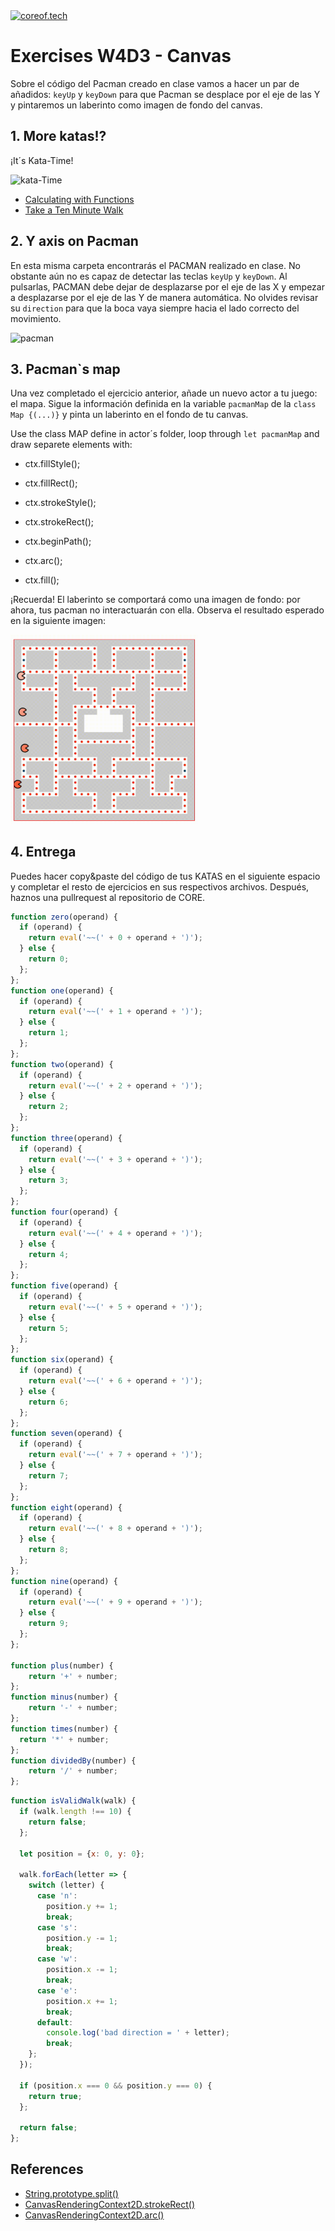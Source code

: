 <a href="https://www.coreof.tech/" target="_blank">
  <img src="https://api.brandy.run/core/logo" width="100" title="coreof.tech" alt="coreof.tech">
</a>

# Exercises W4D3 - Canvas

Sobre el código del Pacman creado en clase vamos a hacer un par de añadidos: `keyUp` y `keyDown` para que Pacman se desplace por el eje de las Y y pintaremos un laberinto como imagen de fondo del canvas.

## 1. More katas!?

¡It´s Kata-Time!

![kata-Time](https://media2.giphy.com/media/qhy3CzuyVQC2WlCOYd/200.webp?cid=ecf05e47vozz5m63jszco8svorgfrms4uhw0doa24to4yzi7&rid=200.webp&ct=g)

- [Calculating with Functions](https://www.codewars.com/kata/525f3eda17c7cd9f9e000b39/train/javascript)
- [Take a Ten Minute Walk](https://www.codewars.com/kata/54da539698b8a2ad76000228)

## 2. Y axis on Pacman

En esta misma carpeta encontrarás el PACMAN realizado en clase. No obstante aún no es capaz de detectar las teclas `keyUp` y `keyDown`. Al pulsarlas, PACMAN debe dejar de desplazarse por el eje de las X y empezar a desplazarse por el eje de las Y de manera automática. No olvides revisar su `direction` para que la boca vaya siempre hacia el lado correcto del movimiento.

![pacman](https://media4.giphy.com/media/d9QiBcfzg64Io/200w.webp?cid=ecf05e47gog73fhphjofh6n2o114x42xh5opse59cbykfxde&rid=200w.webp&ct=g)

## 3. Pacman`s map

Una vez completado el ejercicio anterior, añade un nuevo actor a tu juego: el mapa. Sigue la información definida en la variable `pacmanMap` de la `class Map {(...)}` y pinta un laberinto en el fondo de tu canvas.

Use the class MAP define in actor´s folder, loop through `let pacmanMap` and draw separete elements with:

- ctx.fillStyle();
- ctx.fillRect();
- ctx.strokeStyle();
- ctx.strokeRect();

- ctx.beginPath();
- ctx.arc();
- ctx.fill();

¡Recuerda! El laberinto se comportará como una imagen de fondo: por ahora, tus pacman no interactuarán con ella. Observa el resultado esperado en la siguiente imagen:

<img src="./img/map.gif" alt="map" width="300"/>

## 4. Entrega

Puedes hacer copy&paste del código de tus KATAS en el siguiente espacio y completar el resto de ejercicios en sus respectivos archivos. Después, haznos una pullrequest al repositorio de CORE.

```js
function zero(operand) {
  if (operand) {
    return eval('~~(' + 0 + operand + ')');
  } else {
    return 0;
  };
};
function one(operand) {
  if (operand) {
    return eval('~~(' + 1 + operand + ')');
  } else {
    return 1;
  };
};
function two(operand) {
  if (operand) {
    return eval('~~(' + 2 + operand + ')');
  } else {
    return 2;
  };
};
function three(operand) {
  if (operand) {
    return eval('~~(' + 3 + operand + ')');
  } else {
    return 3;
  };
};
function four(operand) {
  if (operand) {
    return eval('~~(' + 4 + operand + ')');
  } else {
    return 4;
  };
};
function five(operand) {
  if (operand) {
    return eval('~~(' + 5 + operand + ')');
  } else {
    return 5;
  };
};
function six(operand) {
  if (operand) {
    return eval('~~(' + 6 + operand + ')');
  } else {
    return 6;
  };
};
function seven(operand) {
  if (operand) {
    return eval('~~(' + 7 + operand + ')');
  } else {
    return 7;
  };
};
function eight(operand) {
  if (operand) {
    return eval('~~(' + 8 + operand + ')');
  } else {
    return 8;
  };
};
function nine(operand) {
  if (operand) {
    return eval('~~(' + 9 + operand + ')');
  } else {
    return 9;
  };
};

function plus(number) {
    return '+' + number;
};
function minus(number) {
    return '-' + number;
};
function times(number) {
  return '*' + number;
};
function dividedBy(number) {
    return '/' + number;
};
```

```js
function isValidWalk(walk) {
  if (walk.length !== 10) {
    return false;
  };
  
  let position = {x: 0, y: 0};
  
  walk.forEach(letter => {
    switch (letter) {
      case 'n':
        position.y += 1;
        break;
      case 's':
        position.y -= 1;
        break;
      case 'w':
        position.x -= 1;
        break;
      case 'e':
        position.x += 1;
        break;
      default:
        console.log('bad direction = ' + letter);
        break;
    };
  });
  
  if (position.x === 0 && position.y === 0) {
    return true;
  };

  return false;
};
```

## References

- [String.prototype.split()](https://developer.mozilla.org/es/docs/Web/JavaScript/Reference/Global_Objects/String/split)
- [CanvasRenderingContext2D.strokeRect()](https://developer.mozilla.org/en-US/docs/Web/API/CanvasRenderingContext2D/strokeRect)
- [CanvasRenderingContext2D.arc()](https://developer.mozilla.org/es/docs/Web/API/CanvasRenderingContext2D/arc)
